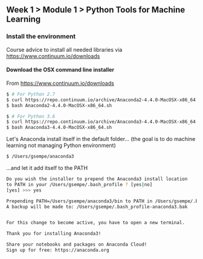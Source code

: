 ## Week 1 > Module 1 > Python Tools for Machine Learning

### Install the environment

Course advice to install all needed libraries via https://www.continuum.io/downloads

#### Download the OSX command line installer

From https://www.continuum.io/downloads

```sh
$ # For Python 2.7
$ curl https://repo.continuum.io/archive/Anaconda2-4.4.0-MacOSX-x86_64.sh -O
$ bash Anaconda2-4.4.0-MacOSX-x86_64.sh 
```

```sh
$ # For Python 3.6
$ curl https://repo.continuum.io/archive/Anaconda3-4.4.0-MacOSX-x86_64.sh -O
$ bash Anaconda3-4.4.0-MacOSX-x86_64.sh
```

Let's Anaconda install itself in the default folder... (the goal is to do machine learning not managing Python environment)

```sh
$ /Users/gsempe/anaconda3
```
...and let it add itself to the PATH

```sh
Do you wish the installer to prepend the Anaconda3 install location
to PATH in your /Users/gsempe/.bash_profile ? [yes|no]
[yes] >>> yes

Prepending PATH=/Users/gsempe/anaconda3/bin to PATH in /Users/gsempe/.bash_profile
A backup will be made to: /Users/gsempe/.bash_profile-anaconda3.bak


For this change to become active, you have to open a new terminal.

Thank you for installing Anaconda3!

Share your notebooks and packages on Anaconda Cloud!
Sign up for free: https://anaconda.org
```
